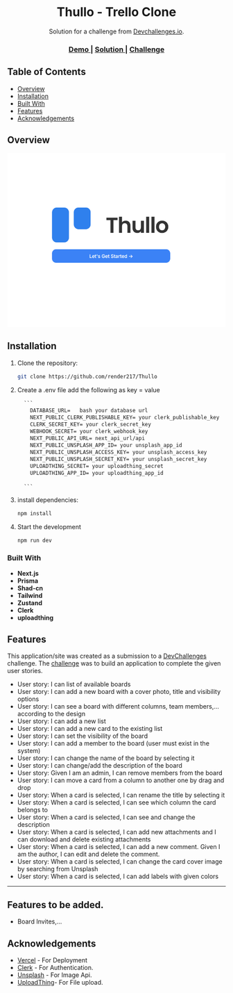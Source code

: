 <h1 align="center">Thullo - Trello Clone</h1>

<div align="center">
   Solution for a challenge from  <a href="http://legacy.devchallenges.io" target="_blank">Devchallenges.io</a>.
</div>

<div align="center">
  <h3>
    <a href="https://thullo-fawn.vercel.app" target="_blank">
      Demo
    </a>
    <span> | </span>
    <a href="#" target="_blank">
      Solution
    </a>
    <span> | </span>
    <a href="https://legacy.devchallenges.io/challenges/wP0LbGgEeKhpFHUpPpDh" target="_blank">
      Challenge
    </a>
  </h3>
</div>

<!-- TABLE OF CONTENTS -->

## Table of Contents

- [Overview](#overview)
- [Installation](#installation)
- [Built With](#built-with)
- [Features](#features)
- [Acknowledgements](#acknowledgements)

<!-- OVERVIEW -->

## Overview

![screenshot](./public/images/Screenshot.png)

## Installation

1.  Clone the repository:

    ```bash
    git clone https://github.com/render217/Thullo
    ```

2.  Create a .env file add the following as key = value

          ```
            DATABASE_URL=   bash your database url
            NEXT_PUBLIC_CLERK_PUBLISHABLE_KEY= your clerk_publishable_key
            CLERK_SECRET_KEY= your clerk_secret_key
            WEBHOOK_SECRET= your clerk_webhook_key
            NEXT_PUBLIC_API_URL= next_api_url/api
            NEXT_PUBLIC_UNSPLASH_APP_ID= your unsplash_app_id
            NEXT_PUBLIC_UNSPLASH_ACCESS_KEY= your unsplash_access_key
            NEXT_PUBLIC_UNSPLASH_SECRET_KEY= your unsplash_secret_key
            UPLOADTHING_SECRET= your uploadthing_secret
            UPLOADTHING_APP_ID= your uploadthing_app_id

          ```

3.  install dependencies:

    ```bash
    npm install
    ```

4.  Start the development
    ```bash
    npm run dev
    ```

### Built With

<!-- This section should list any major frameworks that you built your project using. Here are a few examples.-->

- **Next.js**
- **Prisma**
- **Shad-cn**
- **Tailwind**
- **Zustand**
- **Clerk**
- **uploadthing**

## Features

<!-- List the features of your application or follow the template. Don't share the figma file here :) -->

This application/site was created as a submission to a [DevChallenges](https://legacy.devchallenges.io/challenges/wP0LbGgEeKhpFHUpPpDh) challenge. The [challenge](https://legacy.devchallenges.io/challenges/wP0LbGgEeKhpFHUpPpDh) was to build an application to complete the given user stories.

- User story: I can list of available boards
- User story: I can add a new board with a cover photo, title and visibility options
- User story: I can see a board with different columns, team members,... according to the design
- User story: I can add a new list
- User story: I can add a new card to the existing list
- User story: I can set the visibility of the board
- User story: I can add a member to the board (user must exist in the system)
- User story: I can change the name of the board by selecting it
- User story: I can change/add the description of the board
- User story: Given I am an admin, I can remove members from the board
- User story: I can move a card from a column to another one by drag and drop
- User story: When a card is selected, I can rename the title by selecting it
- User story: When a card is selected, I can see which column the card belongs to
- User story: When a card is selected, I can see and change the description
- User story: When a card is selected, I can add new attachments and I can download and delete existing attachments
- User story: When a card is selected, I can add a new comment. Given I am the author, I can edit and delete the comment.
- User story: When a card is selected, I can change the card cover image by searching from Unsplash
- User story: When a card is selected, I can add labels with given colors

---

## Features to be added.

- Board Invites,...

## Acknowledgements

- [Vercel](https://vercel.com) - For Deployment
- [Clerk](https://clerk.com) - For Authentication.
- [Unsplash](https://unsplash.com/) - For Image Api.
- [UploadThing](https://uploadthing.com/)- For File upload.
